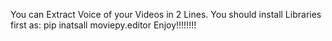 You can Extract Voice of your Videos in 2 Lines.
You should install Libraries first as:
pip inatsall moviepy.editor
Enjoy!!!!!!!!
